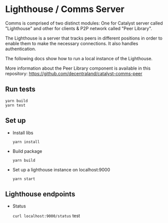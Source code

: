 # Lighthouse / Comms Server

Comms is comprised of two distinct modules: One for Catalyst server called "Lighthouse" and other for clients & P2P network called "Peer Library".

The Lighthouse is a server that tracks peers in different positions in order to enable them to make the necessary connections. It also handles authentication.

The following docs show how to run a local instance of the Lighthouse.

More information about the Peer Library component is available in this repository: https://github.com/decentraland/catalyst-comms-peer

## Run tests

```
yarn build
yarn test
```

## Set up

- Install libs

  `yarn install`

- Build package

  `yarn build`

- Set up a lighthouse instance on localhost:9000

  `yarn start`

## Lighthouse endpoints

- Status

  `curl localhost:9000/status`
test
